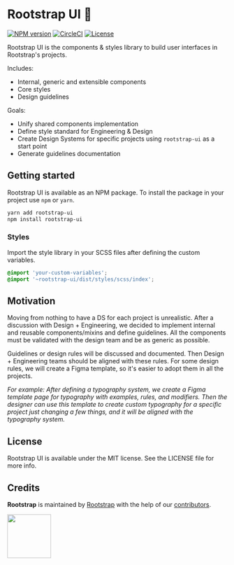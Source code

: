 # Rootstrap UI  🎨

[![NPM version](https://img.shields.io/npm/v/rootstrap-ui.svg?style=flat)](https://npmjs.org/package/rootstrap-ui)
[![CircleCI](https://circleci.com/gh/rootstrap/rootstrap-ui.svg?style=svg&circle-token=0157efa8af8dfd3211d74b645cdee13c9a500a62)](https://circleci.com/gh/rootstrap/rootstrap-ui)
[![License](https://img.shields.io/github/license/rootstrap/rootstrap-ui.svg)](https://github.com/rootstrap/rootstrap-ui/blob/master/LICENSE.md)

Rootstrap UI is the components & styles library to build user interfaces in Rootstrap's projects.

Includes:
- Internal, generic and extensible components
- Core styles
- Design guidelines

Goals:
- Unify shared components implementation
- Define style standard for Engineering & Design
- Create Design Systems for specific projects using `rootstrap-ui` as a start point
- Generate guidelines documentation

## Getting started
Rootstrap UI is available as an NPM package. To install the package in your project use `npm` or `yarn`.

```bash
yarn add rootstrap-ui
npm install rootstrap-ui
```

### Styles
Import the style library in your SCSS files after defining the custom variables.


```scss
@import 'your-custom-variables';
@import '~rootstrap-ui/dist/styles/scss/index';
```


## Motivation
Moving from nothing to have a DS for each project is unrealistic. After a discussion with Design + Engineering, we decided to implement internal and reusable components/mixins and define guidelines. All the components must be validated with the design team and be as generic as possible.

Guidelines or design rules will be discussed and documented. Then Design + Engineering teams should be aligned with these rules. For some design rules, we will create a Figma template, so it's easier to adopt them in all the projects.

_For example: After defining a typography system, we create a Figma template page for typography with examples, rules, and modifiers. Then the designer can use this template to create custom typography for a specific project just changing a few things, and it will be aligned with the typography system._

## License

Rootstrap UI is available under the MIT license. See the LICENSE file for more info.

## Credits

**Rootstrap** is maintained by [Rootstrap](http://www.rootstrap.com) with the help of our [contributors](https://github.com/rootstrap/rootstrap-ui/contributors).

[<img src="https://s3-us-west-1.amazonaws.com/rootstrap.com/img/rs.png" width="100"/>](http://www.rootstrap.com)